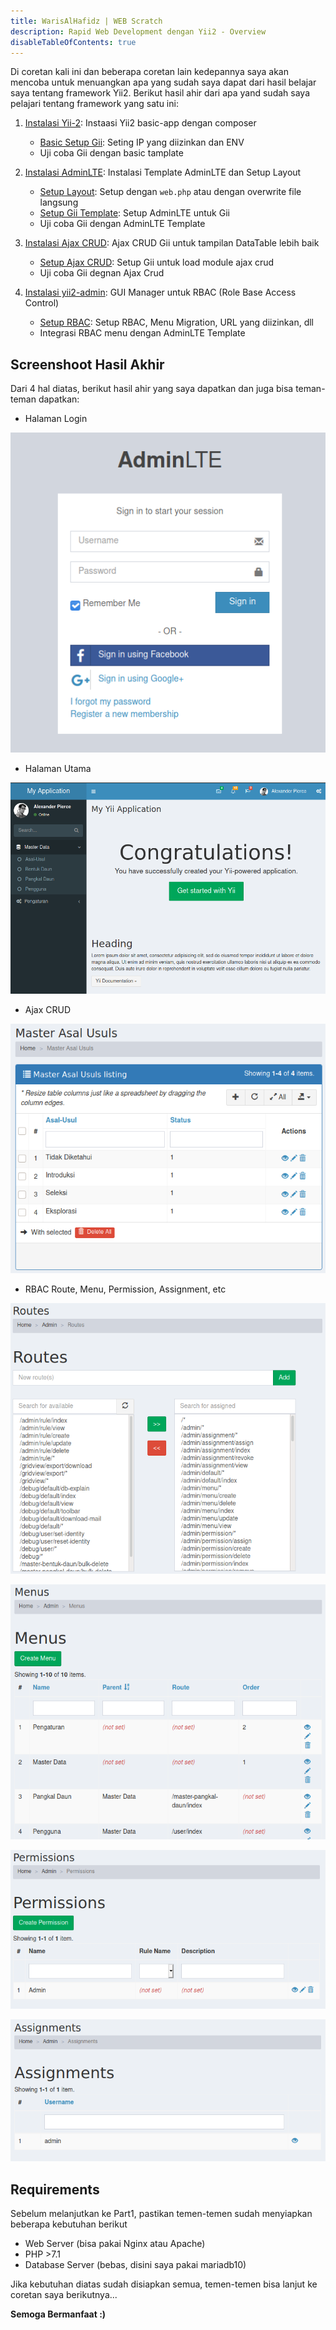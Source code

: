 ```yaml
---
title: WarisAlHafidz | WEB Scratch
description: Rapid Web Development dengan Yii2 - Overview
disableTableOfContents: true
---
```


Di coretan kali ini dan beberapa coretan lain kedepannya saya akan mencoba untuk menuangkan apa yang sudah saya dapat dari hasil belajar saya tentang framework Yii2. Berikut hasil ahir dari apa yand sudah saya pelajari tentang framework yang satu ini:

1. [Instalasi Yii-2](https://www.yiiframework.com/doc/guide/2.0/en/start-installation#installing-from-composer): Instaasi Yii2 basic-app dengan composer

   - [Basic Setup Gii](https://www.yiiframework.com/doc/guide/2.0/en/start-gii): Seting IP yang diizinkan dan ENV
   - Uji coba Gii dengan basic tamplate
   
2. [Instalasi AdminLTE](https://github.com/dmstr/yii2-adminlte-asset): Instalasi Template AdminLTE dan Setup Layout

    - [Setup Layout](https://github.com/dmstr/yii2-adminlte-asset#quick-start): Setup dengan `web.php` atau dengan overwrite file langsung
    - [Setup Gii Template](https://github.com/dmstr/yii2-adminlte-asset#template-for-gii-crud-generator): Setup AdminLTE untuk Gii
    - Uji coba Gii dengan AdminLTE Template
    
3. [Instalasi Ajax CRUD](https://github.com/johnitvn/yii2-ajaxcrud): Ajax CRUD Gii untuk tampilan DataTable lebih baik

   - [Setup Ajax CRUD](https://github.com/johnitvn/yii2-ajaxcrud#usage): Setup Gii untuk load module ajax crud
   - Uji coba Gii degnan Ajax Crud
   
4. [Instalasi yii2-admin](https://github.com/mdmsoft/yii2-admin): GUI Manager untuk RBAC (Role Base Access Control)

   - [Setup RBAC](https://github.com/mdmsoft/yii2-admin/blob/master/docs/guide/configuration.md#basic-configuration): Setup RBAC, Menu Migration, URL yang diizinkan, dll
   - Integrasi RBAC menu dengan AdminLTE Template

## Screenshoot Hasil Akhir

Dari 4 hal diatas, berikut hasil ahir yang saya dapatkan dan juga bisa teman-teman dapatkan:

- Halaman Login

![Halaman Login](img/login-page.png)

- Halaman Utama

![Halaman Utama](img/main-page.png)

- Ajax CRUD

![Ajax CRUD](img/ajax-crud.png)

- RBAC Route, Menu, Permission, Assignment, etc

![Route](img/rbac-route.png)

![Menu](img/rbac-menu.png)

![Permission](img/rbac-permission.png)

![Assigment](img/rbac-assignment.png)

## Requirements

Sebelum melanjutkan ke Part1, pastikan temen-temen sudah menyiapkan beberapa kebutuhan berikut

- Web Server (bisa pakai Nginx atau Apache)
- PHP >7.1
- Database Server (bebas, disini saya pakai mariadb10)

Jika kebutuhan diatas sudah disiapkan semua, temen-temen bisa lanjut ke coretan saya berikutnya...

**Semoga Bermanfaat :)**
